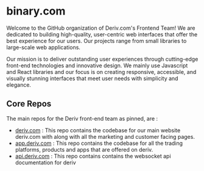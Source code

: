 # binary.com

Welcome to the GitHub organization of Deriv.com's Frontend Team! We are dedicated to building high-quality, user-centric web interfaces that offer the best experience for our users. Our projects range from small libraries to large-scale web applications.

Our mission is to deliver outstanding user experiences through cutting-edge front-end technologies and innovative design. We mainly use Javascript and React libraries and our focus is on creating responsive, accessible, and visually stunning interfaces that meet user needs with simplicity and elegance.

## Core Repos
The main repos for the Deriv front-end team as pinned, are :
- [deriv.com](https://github.com/binary-com/deriv-com) : This repo contains the codebase for our main website deriv.com with along with all the marketing and customer facing pages.
- [app.deriv.com](https://github.com/binary-com/deriv-app) : This repo contains the codebase for all the trading platforms, products and apps that are offered on deriv.
- [api.deriv.com](https://github.com/binary-com/deriv-api) :  This repo contains contains the websocket api documentation for deriv
